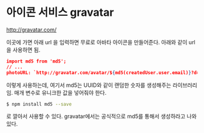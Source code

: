 # 아이콘 서비스 gravatar

http://gravatar.com/

이곳에 가면 아래 url 을 입력하면 무료로 아바타 아이콘을 만들어준다. 아래와 같이 url 을 사용하면 됨.

```json
import md5 from 'md5';
// ...
photoURL: `http://gravatar.com/avatar/${md5(createdUser.user.email)}?d=identicon`
```

이렇게 사용하는데, 여기서 md5는 UUID와 같이 랜덤한 숫자를 생성해주는 라이브러리임. 매개 변수로 유니크한 값을 넣어줘야 한다.

```sh
$ npm install md5 --save
```

로 깔아서 사용할 수 있다. gravatar에서는 공식적으로 md5를 통해서 생성하라고 나와 있다.
